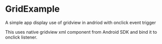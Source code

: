 # GridExample
A simple app display use of gridview in andriod with onclick event trigger

This uses native gridview xml component from Android SDK and bind it to onclick listener.
